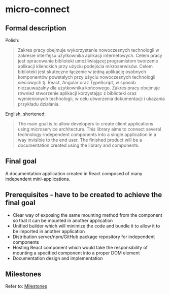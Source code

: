 # micro-connect

## Formal description
  
Polish:
> Zakres pracy obejmuje wykorzystanie nowoczesnych technologii w zakresie interfejsu użytkownika aplikacji internetowych. Celem pracy jest opracowanie biblioteki umożliwiającej programistom tworzenie aplikacji klienckich przy użyciu podejścia mikroserwisów. Celem biblioteki jest skuteczne łączenie w jedną aplikację osobnych komponentów powstałych przy użyciu nowoczesnych technologii sieciowych tj. React, Angular oraz TypeScript, w sposób niezauważalny dla użytkownika końcowego. Zakres pracy obejmuje również stworzenie aplikacji korzystając z biblioteki oraz wymienionych technologii, w celu utworzenia dokumentacji i ukazania przykładu działania.

English, shortened:  
> The main goal is to allow developers to create client applications using microservice architecture. This library aims to connect several technology-independent components into a single application in a way invisible to the end user. The finished product will be a documentation created using the library and components.

## Final goal

A documentation application created in React composed of many independent mini-applications.  

## Prerequisites - have to be created to achieve the final goal
- Clear way of exposing the same mounting method from the component so that it can be mounted in another application
- Unified builder which will minimize the code and bundle it to allow it to be imported in another application
- Distribution server/npm/GitHub package repository for independent components
- Hosting React component which would take the responsibility of mounting a specified component into a proper DOM element
- Documentation design and implementation

## Milestones
Refer to: [Milestones](https://github.com/lukasz-starosta/micro-connect/milestones)
